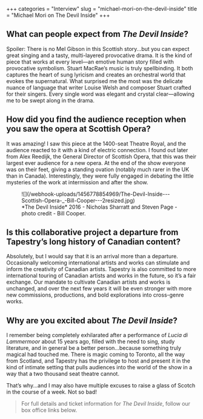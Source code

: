 +++
categories = "Interview"
slug = "michael-mori-on-the-devil-inside"
title = "Michael Mori on The Devil Inside"
+++

## What can people expect from *The Devil Inside*?

Spoiler: There is no Mel Gibson in this Scottish story...but you can expect great singing and a tasty, multi-layered provocative drama. It is the kind of piece that works at every level—an emotive human story filled with provocative symbolism. Stuart MacRae’s music is truly spellbinding. It both captures the heart of sung lyricism and creates an orchestral world that evokes the supernatural. What surprised me the most was the delicate nuance of language that writer Louise Welsh and composer Stuart crafted for their singers. Every single word was elegant and crystal clear—allowing me to be swept along in the drama.

## How did you find the audience reception when you saw the opera at Scottish Opera?

It was amazing! I saw this piece at the 1400-seat Theatre Royal, and the audience reacted to it with a kind of electric connection. I found out later from Alex Reedijk, the General Director of Scottish Opera, that this was their largest ever audience for a new opera. At the end of the show everyone was on their feet, giving a standing ovation (notably much rarer in the UK than in Canada). Interestingly, they were fully engaged in debating the little mysteries of the work at intermission and after the show.

<figure data-type="image">
![](/webhook-uploads/1456778854969/The-Devil-Inside---Scottish-Opera-_-Bill-Cooper---2resized.jpg)<figcaption>*The Devil Inside* 2016 - Nicholas Sharratt and Steven Page - photo credit - Bill Cooper.</figcaption>
</figure>

## Is this collaborative project a departure from Tapestry’s long history of Canadian content?

Absolutely, but I would say that it is an arrival more than a departure. Occasionally welcoming international artists and works can stimulate and inform the creativity of Canadian artists. Tapestry is also committed to more international touring of Canadian artists and works in the future, so it’s a fair exchange. Our mandate to cultivate Canadian artists and works is unchanged, and over the next few years it will be even stronger with more new commissions, productions, and bold explorations into cross-genre works.

## Why are you excited about *The Devil Inside*?

I remember being completely exhilarated after a performance of *Lucia di Lammermoor* about 15 years ago, filled with the need to sing, study literature, and in general be a better person...because something truly magical had touched me.  There is magic coming to Toronto, all the way from Scotland, and Tapestry has the privilege to host and present it in the kind of intimate setting that pulls audiences into the world of the show in a way that a two thousand seat theatre cannot.  

That’s why...and I may also have multiple excuses to raise a glass of Scotch in the course of a week. Not so bad!

>For full details and ticket information for *The Devil Inside*, follow our box office links below.
